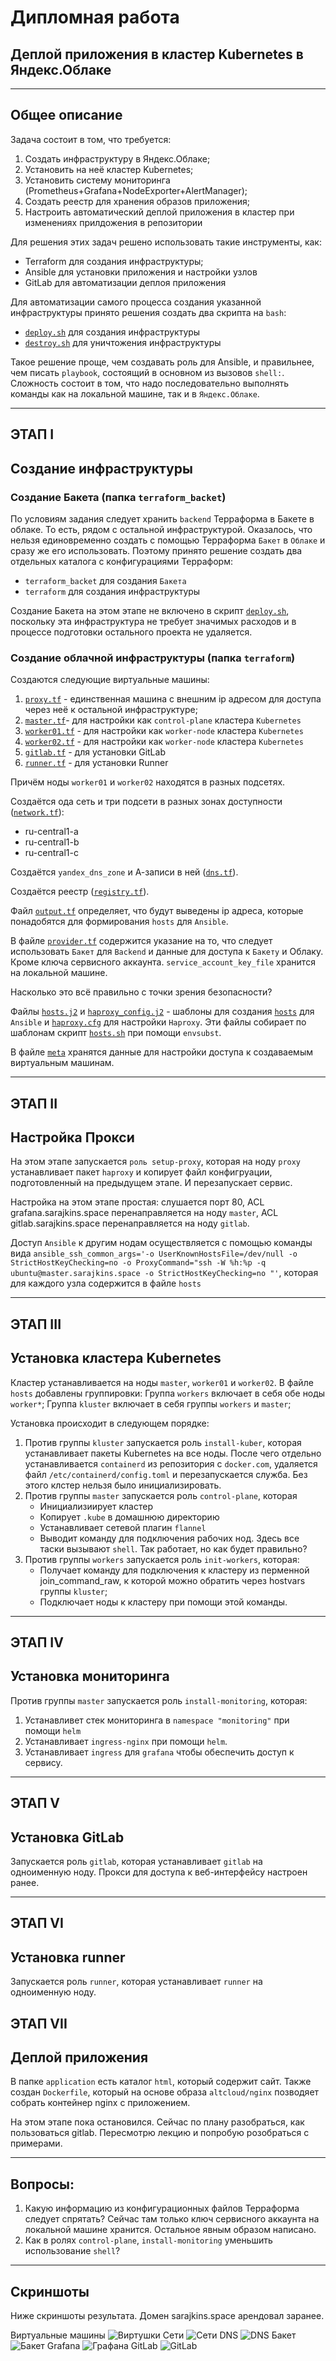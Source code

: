 # Дипломная работа
## Деплой приложения в кластер Kubernetes в Яндекс.Облаке

---

## Общее описание
Задача состоит в том, что требуется:
1. Создать инфраструктуру в Яндекс.Облаке;
2. Установить на неё кластер Kubernetes;
3. Установить систему мониторинга (Prometheus+Grafana+NodeExporter+AlertManager);
4. Создать реестр для хранения образов приложения;
5. Настроить автоматический деплой приложения в кластер при изменениях прилдожения в репозитории

Для решения этих задач решено использовать такие инструменты, как:
- Terraform для создания инфраструктуры;
- Ansible для установки приложения и настройки узлов
- GitLab для автоматизации деплоя приложения
 
Для автоматизации самого процесса создания указанной инфраструктуры принято решения создать два скрипта на `bash`:
- [`deploy.sh`](./deploy.sh) для создания инфраструктуры
- [`destroy.sh`](./destroy.sh) для уничтожения инфраструктуры

Такое решение проще, чем создавать роль для Ansible, и правильнее, чем писать `playbook`, состоящий в основном из вызовов `shell:`. Сложность состоит в том, что надо последовательно выполнять команды как на локальной машине, так и в `Яндекс.Облаке`.

---
## ЭТАП I
## Создание инфраструктуры

### Создание Бакета (папка `terraform_backet`)
По условиям задания следует хранить `backend` Терраформа в Бакете в облаке. То есть, рядом с остальной инфраструктурой. Оказалось, что нельзя единовременно создать с помощью Терраформа `Бакет` в `Облаке` и сразу же его использовать. 
Поэтому принято решение создать два отдельных каталога с конфигурациями Терраформ:
- `terraform_backet` для создания `Бакета`
- `terraform` для создания инфраструктуры

Создание Бакета на этом этапе не включено в скрипт [`deploy.sh`](./deploy.sh), поскольку эта инфраструктура не требует значимых расходов и в процессе подготовки остального проекта не удаляется.

### Создание облачной инфраструктуры (папка `terraform`)

Создаются следующие виртуальные машины:
1. [`proxy.tf`](/terraform/proxy.tf) - единственная машина с внешним ip адресом для доступа через неё к остальной инфраструктуре;
2. [`master.tf`](/terraform/master.tf)- для настройки как `control-plane` кластера `Kubernetes`
3. [`worker01.tf`](/terraform/worker01.tf) - для настройки как `worker-node` кластера `Kubernetes`
4. [`worker02.tf`](/terraform/worker02.tf) - для настройки как `worker-node` кластера `Kubernetes`
5. [`gitlab.tf`](/terraform/gitlab.tf) - для установки GitLab
6. [`runner.tf`](/terraform/runner.tf) - для установки Runner

Причём ноды `worker01` и `worker02` находятся в разных подсетях.

Создаётся ода сеть и три подсети в разных зонах доступности ([`network.tf`](/terraform/network.tf)):
- ru-central1-a
- ru-central1-b
- ru-central1-c

Создаётся `yandex_dns_zone` и А-записи в ней ([`dns.tf`](/terraform/dns.tf)).

Создаётся реестр ([`registry.tf`](/terraform/registry.tf)).

Файл [`output.tf`](/terraform/output.tf) определяет, что будут выведены ip адреса, которые понадобятся для формирования `hosts` для `Ansible`.

В файле [`provider.tf`](/terraform/provider.tf) содержится указание на то, что следует использовать `Бакет` для `Backend` и данные для доступа к `Бакету` и Облаку. Кроме ключа сервисного аккаунта. `service_account_key_file` хранится на локальной машине. 

Насколько это всё правильно с точки зрения безопасности?

Файлы [`hosts.j2`](/terraform/hosts.j2) и [`haproxy_config.j2`](/terraform/haproxy_config.j2) - шаблоны для создания [`hosts`](/ansible/inventory/hosts) для `Ansible` и [`haproxy.cfg`](/ansible/playbooks/roles/setup-proxy/files/haproxy.cfg) для настройки `Haproxy`.
Эти файлы собирает по шаблонам скрипт [`hosts.sh`](/terraform/hosts.sh) при помощи `envsubst`.

   В файле [`meta`](/terraform/meta) хранятся данные для настройки доступа к создаваемым виртуальным машинам.

---
## ЭТАП II 
## Настройка Прокси

На этом этапе запускается `роль setup-proxy`, которая на ноду `proxy` устанавливает пакет `haproxy` и копирует файл конфигруации, подготовленный на предыдущем этапе.
И перезапускает сервис.

Настройка на этом этапе простая: слушается порт 80, ACL grafana.sarajkins.space перенаправляется на ноду `master`, ACL gitlab.sarajkins.space перенаправляется на ноду `gitlab`.

Доступ `Ansible` к другим нодам осуществляется с помощью команды вида `ansible_ssh_common_args='-o UserKnownHostsFile=/dev/null -o StrictHostKeyChecking=no -o ProxyCommand="ssh -W %h:%p -q ubuntu@master.sarajkins.space -o StrictHostKeyChecking=no "'`, которая для каждого узла содержится в файле `hosts`

---
## ЭТАП III 
## Установка кластера Kubernetes

Кластер устанавливается на ноды `master`, `worker01` и `worker02`. 
В файле `hosts` добавлены группировки:
Группа `workers` включает в себя обе ноды `worker*`;
Группа `kluster` включает в себя группы `workers` и `master`;

Установка происходит в следующем порядке:
1. Против группы `kluster` запускается роль `install-kuber`, которая устанавливает пакеты Kubernetes на все ноды. После чего отдельно устанавливается `containerd` из репозитория с `docker.com`, удаляется файл `/etc/containerd/config.toml` и перезапускается служба.
Без этого клстер нельзя было инициализировать.
2. Против группы `master` запускается роль `control-plane`, которая
   - Инициализиирует кластер
   - Копирует `.kube` в домашнюю директорию
   - Устанавливает сетевой плагин `flannel`
   - Выводит команду для подключения рабочих нод.
  Здесь все таски вызывают `shell`. Так работает, но как будет правильно?
3. Против группы `workers` запускается роль `init-workers`, которая:
   - Получает команду для подключения к кластеру из перменной join_command_raw, к которой можно обратить через hostvars группы `kluster`;
   - Подключает ноды к кластеру при помощи этой команды.
   
---
## ЭТАП IV 
## Установка мониторинга
Против группы `master` запускается роль `install-monitoring`, которая:
1. Устанавливет стек мониторинга в `namespace "monitoring"` при помощи `helm`
2. Устанавливает `ingress-nginx` при помощи `helm`.
3. Устанавливает `ingress` для `grafana` чтобы обеспечить доступ к сервису.

---
## ЭТАП V 
## Установка GitLab
Запускается роль `gitlab`, которая устанавливает `gitlab` на одноименную ноду. Прокси для доступа к веб-интерфейсу настроен ранее.

---
## ЭТАП VI 
## Установка runner
Запускается роль `runner`, которая устанавливает `runner` на одноименную ноду.

## ЭТАП VII 
## Деплой приложения
В папке `application` есть каталог `html`, который содержит сайт.
Также создан `Dockerfile`, который на основе образа `altcloud/nginx` позводяет собрать контейнер nginx с приложением.

На этом этапе пока остановился.
Сейчас по плану разобраться, как пользоваться gitlab. Пересмотрю лекцию и попробую розобраться с примерами.

---
## Вопросы:
1. Какую информацию из конфигурационных файлов Терраформа следует спрятать? Сейчас там только ключ сервисного аккаунта на локальной машине хранится. Остальное явным образом написано.
2. Как в ролях `control-plane`, `install-monitoring` уменьшить использование `shell`?

---
## Скриншоты
Ниже скриншоты результата. Домен sarajkins.space арендовал заранее. 

Виртуальные машины
![Виртушки](tmp/img/%D0%92%D0%B8%D1%80%D1%82%D1%83%D1%88%D0%BA%D0%B8.png)
Сети
![Сети](tmp/img/%D0%A1%D0%B5%D1%82%D0%B8.png)
DNS
![DNS](tmp/img/DNS.png)
Бакет
![Бакет](tmp/img/%D0%91%D0%B0%D0%BA%D0%B5%D1%82.png)
Grafana
![Графана](tmp/img/%D0%93%D1%80%D0%B0%D1%84%D0%B0%D0%BD%D0%B0.png)
GitLab
![GitLab](tmp/img/GitLab.png)